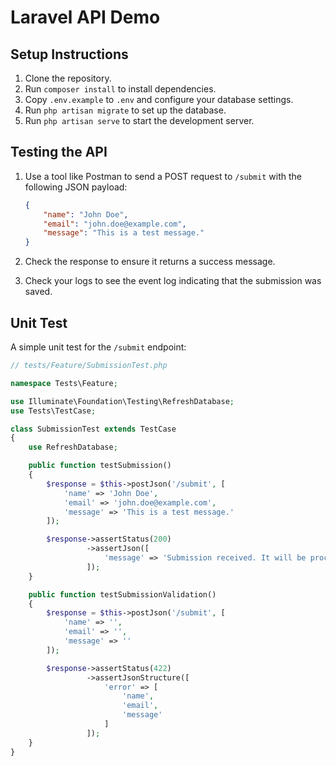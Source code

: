 # Laravel API Demo

## Setup Instructions

1. Clone the repository.
2. Run `composer install` to install dependencies.
3. Copy `.env.example` to `.env` and configure your database settings.
4. Run `php artisan migrate` to set up the database.
5. Run `php artisan serve` to start the development server.

## Testing the API

1. Use a tool like Postman to send a POST request to `/submit` with the following JSON payload:
    ```json
    {
        "name": "John Doe",
        "email": "john.doe@example.com",
        "message": "This is a test message."
    }
    ```

2. Check the response to ensure it returns a success message.

3. Check your logs to see the event log indicating that the submission was saved.

## Unit Test

A simple unit test for the `/submit` endpoint:

```php
// tests/Feature/SubmissionTest.php

namespace Tests\Feature;

use Illuminate\Foundation\Testing\RefreshDatabase;
use Tests\TestCase;

class SubmissionTest extends TestCase
{
    use RefreshDatabase;

    public function testSubmission()
    {
        $response = $this->postJson('/submit', [
            'name' => 'John Doe',
            'email' => 'john.doe@example.com',
            'message' => 'This is a test message.'
        ]);

        $response->assertStatus(200)
                 ->assertJson([
                     'message' => 'Submission received. It will be processed shortly.'
                 ]);
    }

    public function testSubmissionValidation()
    {
        $response = $this->postJson('/submit', [
            'name' => '',
            'email' => '',
            'message' => ''
        ]);

        $response->assertStatus(422)
                 ->assertJsonStructure([
                     'error' => [
                         'name',
                         'email',
                         'message'
                     ]
                 ]);
    }
}
